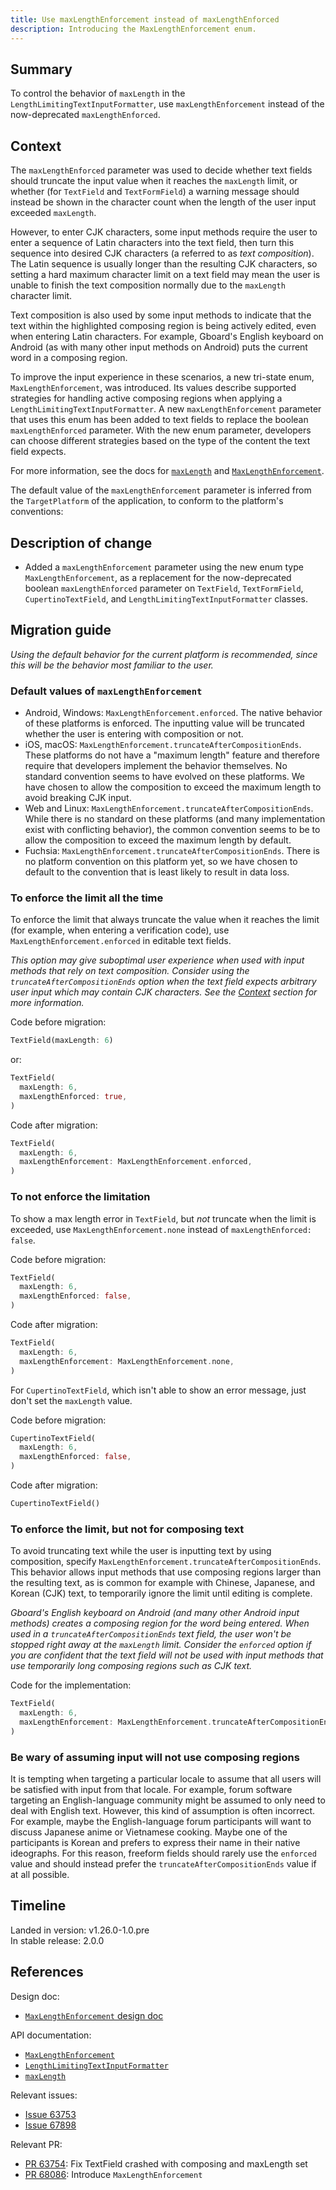```yaml
---
title: Use maxLengthEnforcement instead of maxLengthEnforced
description: Introducing the MaxLengthEnforcement enum.
---
```


## Summary

To control the behavior of `maxLength` in the
`LengthLimitingTextInputFormatter`, use `maxLengthEnforcement`
instead of the now-deprecated `maxLengthEnforced`.

## Context

The `maxLengthEnforced` parameter was used to decide
whether text fields should truncate the input value
when it reaches the `maxLength` limit, or whether
(for `TextField` and `TextFormField`)
a warning message should instead be shown in the
character count when the length of the user input
exceeded `maxLength`.

However, to enter CJK characters, some input methods
require the user to enter a sequence of Latin characters
into the text field, then turn this sequence
into desired CJK characters (a referred to as *text composition*).
The Latin sequence is usually longer than the resulting CJK characters,
so setting a hard maximum character limit on a text field may mean
the user is unable to finish the text composition normally due to the
`maxLength` character limit.

Text composition is also used by some input methods to
indicate that the text within the highlighted composing
region is being actively edited, even when entering
Latin characters. For example, Gboard's English keyboard on Android
(as with many other input methods on Android) puts the current word
in a composing region.

To improve the input experience in these scenarios,
a new tri-state enum, `MaxLengthEnforcement`, was introduced.
Its values describe supported strategies for handling
active composing regions when applying a
`LengthLimitingTextInputFormatter`.
A new `maxLengthEnforcement` parameter that uses
this enum has been added to text fields to replace
the boolean `maxLengthEnforced` parameter.
With the new enum parameter,
developers can choose different strategies
based on the type of the content the text field expects.

For more information, see the docs for [`maxLength`][] and
[`MaxLengthEnforcement`][].

The default value of the `maxLengthEnforcement`
parameter is inferred from the `TargetPlatform`
of the application, to conform to the platform's conventions:

## Description of change

* Added a `maxLengthEnforcement` parameter using the
  new enum type `MaxLengthEnforcement`,
  as a replacement for the now-deprecated boolean
  `maxLengthEnforced` parameter on
  `TextField`, `TextFormField`, `CupertinoTextField`, and
  `LengthLimitingTextInputFormatter` classes.

## Migration guide

_Using the default behavior for the current platform is recommended,
since this will be the behavior most familiar to the user._

### Default values of `maxLengthEnforcement`

* Android, Windows: `MaxLengthEnforcement.enforced`.
  The native behavior of these platforms is enforced.
  The inputting value will be truncated whether
  the user is entering with composition or not.
* iOS, macOS: `MaxLengthEnforcement.truncateAfterCompositionEnds`.
  These platforms do not have a "maximum length"
  feature and therefore require that developers implement
  the behavior themselves. No standard convention seems
  to have evolved on these platforms. We have chosen
  to allow the composition to exceed the maximum length
  to avoid breaking CJK input.
* Web and Linux: `MaxLengthEnforcement.truncateAfterCompositionEnds`.
  While there is no standard on these platforms
  (and many implementation exist with conflicting behavior),
  the common convention seems to be to allow the composition
  to exceed the maximum length by default.
* Fuchsia: `MaxLengthEnforcement.truncateAfterCompositionEnds`.
  There is no platform convention on this platform yet,
  so we have chosen to default to the convention that is
  least likely to result in data loss.

### To enforce the limit all the time

To enforce the limit that always truncate the value when
it reaches the limit (for example, when entering a
verification code), use `MaxLengthEnforcement.enforced` in
editable text fields.

_This option may give suboptimal user experience when used
with input methods that rely on text composition.
Consider using the `truncateAfterCompositionEnds`
option when the text field expects arbitrary user input
which may contain CJK characters.
See the [Context](#context) section for more information._

Code before migration:

```dart
TextField(maxLength: 6)
```

or:

```dart
TextField(
  maxLength: 6,
  maxLengthEnforced: true,
)
```

Code after migration:

```dart
TextField(
  maxLength: 6,
  maxLengthEnforcement: MaxLengthEnforcement.enforced,
)
```

### To not enforce the limitation

To show a max length error in `TextField`,
but _not_ truncate when the limit is exceeded,
use `MaxLengthEnforcement.none` instead of
`maxLengthEnforced: false`.

Code before migration:

```dart
TextField(
  maxLength: 6,
  maxLengthEnforced: false,
)
```

Code after migration:

```dart
TextField(
  maxLength: 6,
  maxLengthEnforcement: MaxLengthEnforcement.none,
)
```

For `CupertinoTextField`, which isn't able to show an error message,
just don't set the `maxLength` value.

Code before migration:

```dart
CupertinoTextField(
  maxLength: 6,
  maxLengthEnforced: false,
)
```

Code after migration:

```dart
CupertinoTextField()
```

### To enforce the limit, but not for composing text

To avoid truncating text while the user is inputting text
by using composition, specify
`MaxLengthEnforcement.truncateAfterCompositionEnds`.
This behavior allows input methods that use composing
regions larger than the resulting text,
as is common for example with Chinese, Japanese,
and Korean (CJK) text, to temporarily
ignore the limit until editing is complete.

_Gboard's English keyboard on Android
(and many other Android input methods)
creates a composing region for the word being entered.
When used in a `truncateAfterCompositionEnds` text field,
the user won't be stopped right away at the `maxLength` limit.
Consider the `enforced` option if you are confident that
the text field will not be used with input methods
that use temporarily long composing regions such as CJK text._

Code for the implementation:

```dart
TextField(
  maxLength: 6,
  maxLengthEnforcement: MaxLengthEnforcement.truncateAfterCompositionEnds, // Temporarily lifts the limit.
)
```

### Be wary of assuming input will not use composing regions

It is tempting when targeting a particular locale to assume
that all users will be satisfied with input from that locale.
For example, forum software targeting an English-language
community might be assumed to only need to deal with English
text. However, this kind of assumption is often incorrect.
For example, maybe the English-language forum participants
will want to discuss Japanese anime or Vietnamese cooking.
Maybe one of the participants is Korean and prefers to express
their name in their native ideographs. For this reason,
freeform fields should rarely use the `enforced` value
and should instead prefer the
`truncateAfterCompositionEnds` value if at all possible.

## Timeline

Landed in version: v1.26.0-1.0.pre<br>
In stable release: 2.0.0

## References

Design doc:

* [`MaxLengthEnforcement` design doc][]

API documentation:

* [`MaxLengthEnforcement`][]
* [`LengthLimitingTextInputFormatter`][]
* [`maxLength`][]

Relevant issues:

* [Issue 63753][]
* [Issue 67898][]

Relevant PR:

* [PR 63754][]: Fix TextField crashed with composing and maxLength set
* [PR 68086][]: Introduce `MaxLengthEnforcement`

[`MaxLengthEnforcement` design doc]: /go/max-length-enforcement
[`MaxLengthEnforcement`]: {{site.api}}/flutter/services/MaxLengthEnforcement.html
[`LengthLimitingTextInputFormatter`]: {{site.api}}/flutter/services/LengthLimitingTextInputFormatter-class.html
[`maxLength`]: {{site.api}}/flutter/services/LengthLimitingTextInputFormatter/maxLength.html
[Issue 63753]: {{site.repo.flutter}}/issues/63753
[Issue 67898]: {{site.repo.flutter}}/issues/67898
[PR 63754]: {{site.github}}//flutter/flutter/pull/63754
[PR 68086]: {{site.repo.flutter}}/pull/68086

